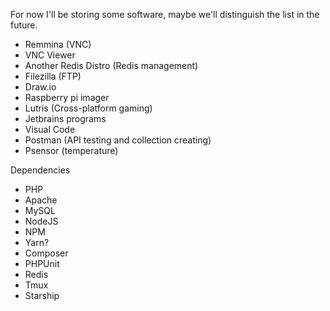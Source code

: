 For now I'll be storing some software, maybe we'll distinguish the list in the future.

- Remmina (VNC)
- VNC Viewer
- Another Redis Distro (Redis management)
- Filezilla (FTP)
- Draw.io
- Raspberry pi imager
- Lutris (Cross-platform gaming)
- Jetbrains programs
- Visual Code
- Postman (API testing and collection creating)
- Psensor (temperature)


Dependencies
- PHP
- Apache
- MySQL
- NodeJS
- NPM
- Yarn?
- Composer
- PHPUnit
- Redis
- Tmux
- Starship
